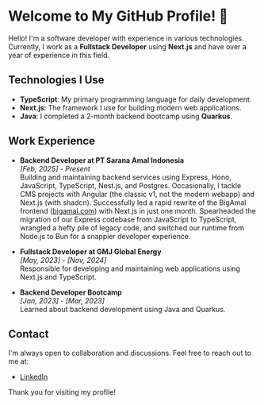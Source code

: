 # Welcome to My GitHub Profile! 👋

Hello! I'm a software developer with experience in various technologies. Currently, I work as a **Fullstack Developer** using **Next.js** and have over a year of experience in this field.

## Technologies I Use

- **TypeScript**: My primary programming language for daily development.
- **Next.js**: The framework I use for building modern web applications.
- **Java**: I completed a 2-month backend bootcamp using **Quarkus**.

## Work Experience

- **Backend Developer at PT Sarana Amal Indonesia**  
  *[Feb, 2025] - Present*  
  Building and maintaining backend services using Express, Hono, JavaScript, TypeScript, Nest.js, and Postgres. Occasionally, I tackle CMS projects with Angular (the classic v1, not the modern webapp) and Next.js (with shadcn). Successfully led a rapid rewrite of the BigAmal frontend ([bigamal.com](https://bigamal.com)) with Next.js in just one month. Spearheaded the migration of our Express codebase from JavaScript to TypeScript, wrangled a hefty pile of legacy code, and switched our runtime from Node.js to Bun for a snappier developer experience.

- **Fullstack Developer at GMJ Global Energy**  
  *[May, 2023] - [Nov, 2024]*  
  Responsible for developing and maintaining web applications using Next.js and TypeScript.

- **Backend Developer Bootcamp**  
  *[Jan, 2023] - [Mar, 2023]*  
  Learned about backend development using Java and Quarkus.

<!-- ## Projects

Here are some projects I've worked on:

- [Project Name 1](link-to-project): A brief description of this project.
- [Project Name 2](link-to-project): A brief description of this project.
- [Project Name 3](link-to-project): A brief description of this project. -->

## Contact

I'm always open to collaboration and discussions. Feel free to reach out to me at:

- [LinkedIn](https://www.linkedin.com/in/farhan-pradana-tallei-1bb340288/)

Thank you for visiting my profile!

